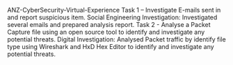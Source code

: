 ANZ-CyberSecurity-Virtual-Experience
Task 1 – Investigate E-mails sent in and report suspicious item.
Social Engineering Investigation: Investigated several emails and prepared analysis report.
Task 2 - Analyse a Packet Capture file using an open source tool to identify and investigate any potential threats.
Digital Investigation: Analysed Packet traffic by identify file type using Wireshark and HxD Hex Editor to identify and investigate any potential threats.
